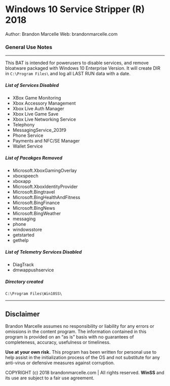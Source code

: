 # Windows 10 Service Stripper (R) 2018
Author: Brandon Marcelle
Web: 	brandonmarcelle.com
### General Use Notes
___
This BAT is intended for powerusers to disable services, and remove bloatware packaged with Windows 10 Enterprise Version. It will create DIR in `C:\Program Files\` and log all LAST RUN data with a date. 

##### List of Services Disabled
* XBox Game Monitoring
* Xbox Accessory Management
* Xbox Live Auth Manager
* Xbox Live Game Save
* Xbox Live Networking Service
* Telephony
* MessagingService_203f9
* Phone Service	
* Payments and NFC/SE Manager
* Wallet Service

##### List of Pacakges Removed
* Microsoft.XboxGamingOverlay
* xboxspeech
* xboxapp
* Microsoft.XboxIdentityProvider
* Microsoft.Bingtravel
* Microsoft.BingHealthAndFitness
* Microsoft.BingFinance
* Microsoft.BingNews
* Microsoft.BingWeather
* messaging
* phone
* windowsstore
* getstarted
* gethelp

##### List of Telemetry Services Disabled
* DiagTrack
* dmwappushservice

##### Directory created
`C:\Program Files\Win10SS\`
___
## Disclaimer 

Brandon Marcelle assumes no responsibility or liability for any errors or omissions in the content program. The information contained in this program is provided on an “as is” basis with no guarantees of completeness, accuracy, usefulness or timeliness.

**Use at your own risk.** This program has been written for personal use to help assist in the initialization process of the OS and not substitute for any anti-virus or defensive measures against corruption. 

COPYRIGHT (c) 2018 brandonmarcelle.com | All rights reserved.
**WinSS** and its use are subject to a fair use agreement. 
